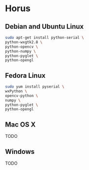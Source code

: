 Horus
=====

Debian and Ubuntu Linux
--------

```bash
sudo apt-get install python-serial \
python-wxgtk2.8 \
python-opencv \
python-numpy \
python-pyglet \
python-opengl
```

Fedora Linux
--------
```bash
sudo yum install pyserial \
wxPython \
opencv-python \
numpy \
python-pyglet \
python-opengl
```

Mac OS X
--------

TODO

Windows
--------

TODO